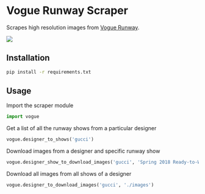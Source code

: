 # Vogue Runway Scraper
Scrapes high resolution images from [Vogue Runway](https://www.vogue.com/fashion-shows).

![](https://cdn.discordapp.com/attachments/1120417968032063538/1175972124716957837/gucci.png?ex=656d2c63&is=655ab763&hm=13fe4faf0cabc6c0ddbc4be0b41e9397ff27a6e19eed8f4b9bd696926cc169c1&)

## Installation
```bash
pip install -r requirements.txt
```

## Usage
Import the scraper module
```python
import vogue
```
Get a list of all the runway shows from a particular designer
```python
vogue.designer_to_shows('gucci')
```
Download images from a designer and specific runway show
```python
vogue.designer_show_to_download_images('gucci', 'Spring 2018 Ready-to-Wear', './images')
```
Download all images from all shows of a designer
```python
vogue.designer_to_download_images('gucci', './images')
```
